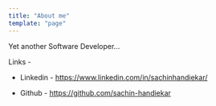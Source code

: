 ```yaml
---
title: "About me"
template: "page"
---
```


Yet another Software Developer...


Links - 

* Linkedin - https://www.linkedin.com/in/sachinhandiekar/

* Github - https://github.com/sachin-handiekar